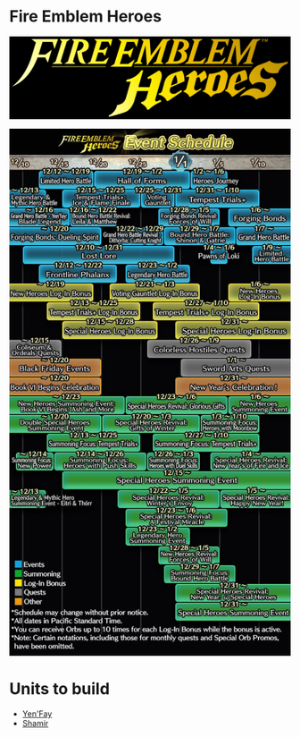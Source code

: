 # Fire Emblem Heroes

![Feh](Pictures/feh_logo.png)

![Upcoming events](Pictures/december.jpg)

# Units to build

* [Yen'Fay](https://kayht.github.io/Kayht_Organizer/Feh/Units/Yen'fay)
* [Shamir](https://kayht.github.io/Kayht_Organizer/Feh/Units/Ninja_Shamir)
